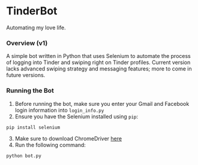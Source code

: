 # TinderBot
Automating my love life.

### Overview (v1)
A simple bot written in Python that uses Selenium to automate the process of logging into Tinder and swiping right on Tinder profiles. 
Current version lacks advanced swiping strategy and messaging features; more to come in future versions.

### Running the Bot
1. Before running the bot, make sure you enter your Gmail and Facebook login information into `login_info.py`
2. Ensure you have the Selenium installed using `pip`:
```python
pip install selenium
``` 
3. Make sure to download ChromeDriver [here](https://chromedriver.chromium.org/)
4. Run the following command:
```python
python bot.py
``` 
